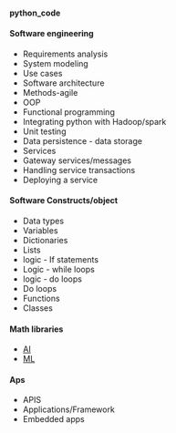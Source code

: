 #### python_code

#### Software engineering

* Requirements analysis
* System modeling
* Use cases
* Software architecture
* Methods-agile
* OOP
* Functional programming
* Integrating python with Hadoop/spark
* Unit testing
* Data persistence - data storage
* Services
* Gateway services/messages
* Handling service transactions
* Deploying a service


#### Software Constructs/object

* Data types
* Variables
* Dictionaries
* Lists
* logic - If statements
* Logic - while loops
* logic - do loops
* Do loops
* Functions
* Classes

#### Math libraries

* [AI](https://github.com/tonyj4102/A_I)
* [ML ](https://github.com/tonyj4102/ml_algorithms)

#### Aps
* APIS
* Applications/Framework
* Embedded apps
